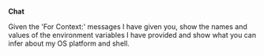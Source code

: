 **Chat**

Given the 'For Context:' messages I have given you, show the names and values of the environment variables I have provided and show what you can infer about my OS platform and shell.
